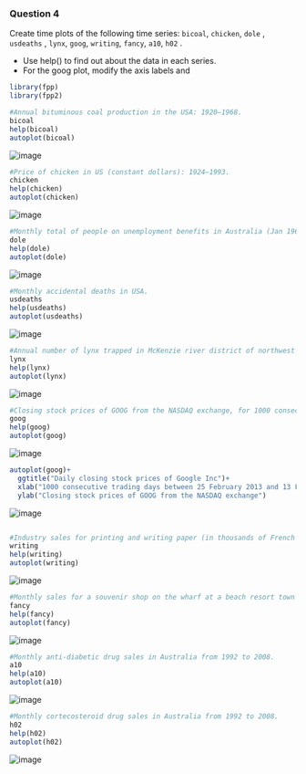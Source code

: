 ### Question 4

Create time plots of the following time series: `bicoal`, `chicken`, `dole` , `usdeaths` , `lynx`, `goog`, `writing`, `fancy`, `a10`, `h02` .
+ Use help() to find out about the data in each series.
+ For the goog plot, modify the axis labels and

```r
library(fpp)
library(fpp2)

#Annual bituminous coal production in the USA: 1920–1968.
bicoal
help(bicoal)
autoplot(bicoal)
```
![image](https://github.com/user-attachments/assets/6c7031bc-8e21-4703-abef-d0540df1f51d)

```r
#Price of chicken in US (constant dollars): 1924–1993.
chicken
help(chicken)
autoplot(chicken)
```
![image](https://github.com/user-attachments/assets/bba28c15-0b23-4878-aef4-6011b62ed437)

```r
#Monthly total of people on unemployment benefits in Australia (Jan 1965 – Jul 1992).
dole
help(dole)
autoplot(dole)
```
![image](https://github.com/user-attachments/assets/c40d9cda-cdd8-4232-8741-ce30f5b0ac17)

```r
#Monthly accidental deaths in USA.
usdeaths
help(usdeaths)
autoplot(usdeaths)
```
![image](https://github.com/user-attachments/assets/c07f04e4-aeca-40ac-ac29-358c263447a6)

```r
#Annual number of lynx trapped in McKenzie river district of northwest Canada: 1821–1934.
lynx
help(lynx)
autoplot(lynx)
```
![image](https://github.com/user-attachments/assets/d51eacd7-587b-4eac-a1d3-63adcd908555)

```r
#Closing stock prices of GOOG from the NASDAQ exchange, for 1000 consecutive trading days between 25 February 2013 and 13 February 2017. Adjusted for splits. goog200 contains the first 200 observations from goog.
goog
help(goog)
autoplot(goog)
```
![image](https://github.com/user-attachments/assets/7fc1ca0e-5432-401e-b676-35a3131f06e7)

```r
autoplot(goog)+
  ggtitle("Daily closing stock prices of Google Inc")+
  xlab("1000 consecutive trading days between 25 February 2013 and 13 February 2017")+
  ylab("Closing stock prices of GOOG from the NASDAQ exchange")
```
![image](https://github.com/user-attachments/assets/0d94d3c8-1741-4bf3-af63-55f84b7eaa55)

```r

#Industry sales for printing and writing paper (in thousands of French francs): Jan 1963 – Dec 1972.
writing
help(writing)
autoplot(writing)
```
![image](https://github.com/user-attachments/assets/a15bcea7-ee35-42dd-a2c1-2e0434e7b4df)

```r
#Monthly sales for a souvenir shop on the wharf at a beach resort town in Queensland, Australia.
fancy
help(fancy)
autoplot(fancy)
```
![image](https://github.com/user-attachments/assets/3d904803-4dd1-4ce3-b3f2-f40f1d860626)

```r
#Monthly anti-diabetic drug sales in Australia from 1992 to 2008.
a10
help(a10)
autoplot(a10)
```
![image](https://github.com/user-attachments/assets/37387446-3617-4348-9c2a-5fcd53fab808)

```r
#Monthly cortecosteroid drug sales in Australia from 1992 to 2008.
h02
help(h02)
autoplot(h02)
```
![image](https://github.com/user-attachments/assets/df95636a-b96b-4672-8dcb-aaf08940edee)
